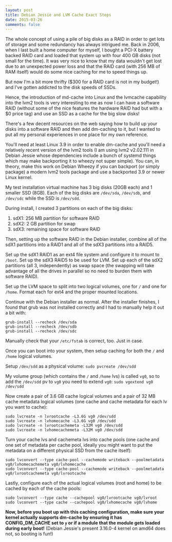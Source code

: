```yaml
---
layout: post
title: Debian Jessie and LVM Cache Exact Steps
date: 2015-03-26
comments: false
---
```


The whole concept of using a pile of big disks as a RAID in order to get lots of
storage and some redundancy has always intrigued me.  Back in 2006, when I last
built a home computer for myself, I bought a PCI-X battery backed RAID card and
loaded that system up with four 400 GB disks (not small for the time).  It was
very nice to know that my data wouldn't get lost due to an unexpected power loss
and that the RAID card (with 256 MB of RAM itself) would do some nice caching
for me to speed things up.

But now I'm a bit more thrifty ($300 for a RAID card is not in my budget!) and
I've gotten addicted to the disk speeds of SSDs.

Hence, the introduction of md-cache into Linux and the lvmcache capability into
the lvm2 tools is very interesting to me as now I can have a software RAID
(without some of the nice features the hardware RAID had but with a $0 price
tag) and use an SSD as a cache for the big slow disks!

There's a few decent resources on the web saying how to build up your disks into
a software RAID and then add dm-caching to it, but I wanted to put all my
personal experiences in one place for my own reference.

You'll need at least Linux 3.9 in order to enable dm-cache and you'll need a
relatively recent version of the lvm2 tools (I am using lvm2 v2.02.111 in Debian
Jessie whose dependencies include a bunch of systemd things which may make
backporting it to wheezy not super simple).  You can, in theory, make this work
on Debian Wheezy if you can backport (or simply package) a modern lvm2 tools
package and use a backported 3.9 or newer Linux kernel.

My test installation virtual machine has 3 big disks (20GB each) and 1 smaller
SSD (8GB).  Each of the big disks are `/dev/sda`, `/dev/sdb`, and `/dev/sdc`
while the SSD is `/dev/sdd`.

During install, I created 3 partitions on each of the big disks:

1. sdX1: 256 MB partition for software RAID
2. sdX2: 2 GB partition for swap
3. sdX3: remaining space for software RAID

Then, setting up the software RAID in the Debian installer, combine all of the
sdX1 partitions into a RAID1 and all of the sdX3 partitions into a RAID5.

Set up the sdX1 RAID1 as an ext4 file system and configure it to mount to
`/boot`.  Set up the sdX3 RAID5 to be used for LVM.  Set up each of the
sdX2 partitions (all 3, independently) as swap space (the swapping will take
advantage of all the drives in parallel so no need to burden them with software
RAID).

Set up the LVM space to split into two logical volumes, one for `/` and one for
`/home`.  Format each for ext4 and the proper mounted locations.

Continue with the Debian installer as normal.  After the installer finishes, I
found that grub was not installed correctly and I had to manually help it out a
bit with:

```
grub-install --recheck /dev/sda
grub-install --recheck /dev/sdb
grub-install --recheck /dev/sdc
```

Manually check that your `/etc/fstab` is correct, too.  Just in case.

Once you can boot into your system, then setup caching for both the `/` and
`/home` logical volumes.

Setup `/dev/sdd` as a physical volume: `sudo pvcreate /dev/sdd`

My volume group (which contains the `/` and `/home` lvs) is called `vg0`, so to
add the `/dev/sdd` pv to `vg0` you need to extend `vg0`:
`sudo vgextend vg0 /dev/sdd`

Now create a pair of 3.6 GB cache logical volumes and a pair of 32 MB cache
metadata logical volumes (one cache and cache metadata for each lv you want to
cache):

```
sudo lvcreate -n lvrootcache -L3.6G vg0 /dev/sdd
sudo lvcreate -n lvhomecache -L3.6G vg0 /dev/sdd
sudo lvcreate -n lvrootcachemeta -L32M vg0 /dev/sdd
sudo lvcreate -n lvhomecachemeta -L32M vg0 /dev/sdd
```

Turn your cache lvs and cachemeta lvs into cache pools (one cache and one set of
metadata per cache pool, ideally you might want to put the metadata on a
different physical SSD from the cache itself):

```
sudo lvconvert --type cache-pool --cachemode writeback --poolmetadata vg0/lvhomecachemeta vg0/lvhomecache
sudo lvconvert --type cache-pool --cachemode writeback --poolmetadata vg0/lvrootcachemeta vg0/lvrootcache
```

Lastly, configure each of the actual logical volumes (root and home) to be
cached by each of the cache pools:

```
sudo lvconvert --type cache --cachepool vg0/lvrootcache vg0/lvroot
sudo lvconvert --type cache --cachepool vg0/lvhomecache vg0/lvhome
```

**Now, before you boot up with this caching configuration, make sure your kernel
actually supports dm-cache by ensuring it has CONFIG_DM_CACHE set to `y` or if a
module that the module gets loaded during early boot!** (Debian Jessie's present
3.16.0-4 kernel on amd64 does not, so booting is fun!)
